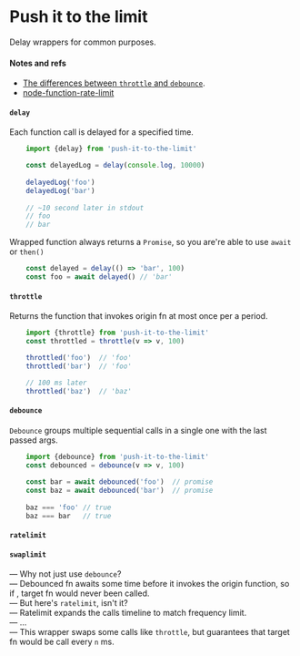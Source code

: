 # Push it to the limit

Delay wrappers for common purposes.

#### Notes and refs
* [The differences between `throttle` and `debounce`](https://css-tricks.com/debouncing-throttling-explained-examples/).
* [node-function-rate-limit](https://github.com/wankdanker/node-function-rate-limit)

#### `delay`
Each function call is delayed for a specified time.
```javascript
    import {delay} from 'push-it-to-the-limit'

    const delayedLog = delay(console.log, 10000)
    
    delayedLog('foo')
    delayedLog('bar')
    
    // ~10 second later in stdout
    // foo
    // bar
```

Wrapped function always returns a `Promise`, so you are're able to use `await` or `then()`
```javascript
    const delayed = delay(() => 'bar', 100)
    const foo = await delayed() // 'bar'
```

#### `throttle`
Returns the function that invokes origin fn at most once per a period.
```javascript
    import {throttle} from 'push-it-to-the-limit'
    const throttled = throttle(v => v, 100)

    throttled('foo')  // 'foo'
    throttled('bar')  // 'foo'

    // 100 ms later
    throttled('baz')  // 'baz'
```

#### `debounce`
`Debounce` groups multiple sequential calls in a single one with the last passed args.
```javascript
    import {debounce} from 'push-it-to-the-limit'
    const debounced = debounce(v => v, 100)
    
    const bar = await debounced('foo')  // promise
    const baz = await debounced('bar')  // promise
        
    baz === 'foo' // true
    baz === bar   // true
```

#### `ratelimit`

#### `swaplimit`
— Why not just use `debounce`?  
— Debounced fn awaits some time before it invokes the origin function, so if , target fn would never been called.  
— But here's `ratelimit`, isn't it?  
— Ratelimit expands the calls timeline to match frequency limit.  
— ...  
— This wrapper swaps some calls like `throttle`, but guarantees that target fn would be call every `n` ms.  

